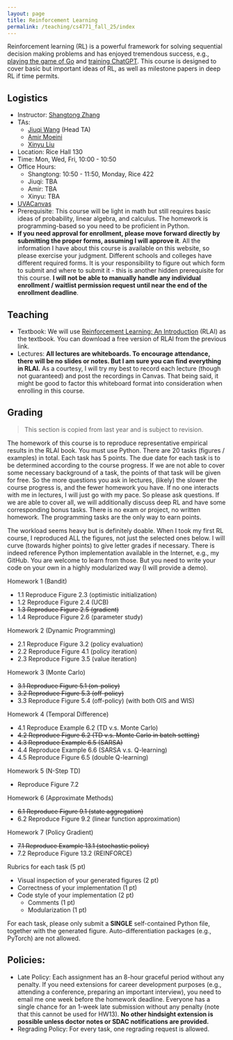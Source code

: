 ```yaml
---
layout: page
title: Reinforcement Learning
permalink: /teaching/cs4771_fall_25/index
---
```


Reinforcement learning (RL) is a powerful framework for solving sequential decision making problems
and has enjoyed tremendous success, e.g., [playing the game of Go](https://www.nature.com/articles/nature16961) and [training ChatGPT](https://chat.openai.com/auth/login).
This course is designed to cover basic but important ideas of RL, as well as milestone papers in deep RL if time permits.

## Logistics

- Instructor: [Shangtong Zhang](/)
- TAs:
  - [Jiuqi Wang](https://leonardowjq.github.io/) (Head TA)
  - [Amir Moeini](https://moeiniamir.github.io/)
  - [Xinyu Liu](https://saodimao20.github.io/)
- Location: Rice Hall 130
- Time: Mon, Wed, Fri, 10:00 - 10:50  
- Office Hours: 
  - Shangtong: 10:50 - 11:50, Monday, Rice 422
  - Jiuqi: TBA
  - Amir: TBA
  - Xinyu: TBA
- [UVACanvas]()
- Prerequisite:
  This course will be light in math but still requires basic ideas of probability, linear algebra, and calculus. The homework is programming-based so you need to be proficient in Python.
- **If you need approval for enrollment,
please move forward directly by submitting the proper forms,
assuming I will approve it**.
All the information I have about this course is available on this website,
so please exercise your judgment.
Different schools and colleges have different required forms.
It is your responsibility to figure out which form to submit and where to submit it - this is another hidden prerequisite for this course.
**I will not be able to manually handle any individual enrollment / waitlist permission request until near the end of the enrollment deadline**.

## Teaching
- Textbook: We will use [Reinforcement Learning: An Introduction](http://incompleteideas.net/book/the-book-2nd.html) (RLAI) as the textbook.
You can download a free version of RLAI from the previous link.
- Lectures: **All lectures are whiteboards. To encourage attendance, there will be no slides or notes. But I am sure you can find everything in RLAI.**
As a courtesy,
I will try my best to record each lecture (though not guaranteed) and post the recordings in Canvas.
That being said, it might be good to factor this whiteboard format into consideration when enrolling in this course.

## Grading 
> This section is copied from last year and is subject to revision.

The homework of this course is to reproduce representative empirical results in the RLAI book. 
You must use Python.
There are 20 tasks (figures / examples) in total.
Each task has 5 points.
The due date for each task is to be determined according to the course progress.
If we are not able to cover some necessary background of a task, the points of that task will be given for free.
So the more questions you ask in lectures,
(likely) the slower the course progress is,
and the fewer homework you have.
If no one interacts with me in lectures, 
I will just go with my pace.
So please ask questions.
If we are able to cover all,
we will additionally discuss deep RL and have some corresponding bonus tasks.
There is no exam or project, no written homework.
The programming tasks are the only way to earn points.

The workload seems heavy but is definitely doable. When I took my first RL course, I reproduced ALL the figures, not just the selected ones below.
I will curve (towards higher points) to give letter grades if necessary.
There is indeed reference Python implementation available in the Internet, e.g., my GitHub.
You are welcome to learn from those.
But you need to write your code on your own in a highly modularized way (I will provide a demo).

Homework 1 (Bandit)
* 1.1 Reproduce Figure 2.3 (optimistic initialization)
* 1.2 Reproduce Figure 2.4 (UCB)
* ~~1.3 Reproduce Figure 2.5 (gradient)~~
* 1.4 Reproduce Figure 2.6 (parameter study)

Homework 2 (Dynamic Programming)
* 2.1 Reproduce Figure 3.2 (policy evaluation)
* 2.2 Reproduce Figure 4.1 (policy iteration)
* 2.3 Reproduce Figure 3.5 (value iteration)

Homework 3 (Monte Carlo)
* ~~3.1 Reproduce Figure 5.1 (on-policy)~~
* ~~3.2 Reproduce Figure 5.3 (off-policy)~~
* 3.3 Reproduce Figure 5.4 (off-policy) (with both OIS and WIS)

Homework 4 (Temporal Difference)
* 4.1 Reproduce Example 6.2 (TD v.s. Monte Carlo)
* ~~4.2 Reproduce Figure 6.2 (TD v.s. Monte Carlo in batch setting)~~
* ~~4.3 Reproduce Example 6.5 (SARSA)~~
* 4.4 Reproduce Example 6.6 (SARSA v.s. Q-learning)
* 4.5 Reproduce Figure 6.5 (double Q-learning)

Homework 5 (N-Step TD)
* Reproduce Figure 7.2

Homework 6 (Approximate Methods)
* ~~6.1 Reproduce Figure 9.1 (state aggregation)~~
* 6.2 Reproduce Figure 9.2 (linear function approximation)

Homework 7 (Policy Gradient)
* ~~7.1 Reproduce Example 13.1 (stochastic policy)~~
* 7.2 Reproduce Figure 13.2 (REINFORCE)

Rubrics for each task (5 pt)
* Visual inspection of your generated figures (2 pt)
* Correctness of your implementation (1 pt)
* Code style of your implementation (2 pt)
  * Comments (1 pt)
  * Modularization (1 pt)

For each task, please only submit a **SINGLE** self-contained Python file, together with the generated figure.
Auto-differentiation packages (e.g., PyTorch) are not allowed.


## Policies:

- Late Policy:
Each assignment has an 8-hour graceful period without any penalty. 
If you need extensions for career development purposes (e.g., attending a conference, preparing an important interview), you need to email me one week before the homework deadline. 
Everyone has a single chance for an 1-week late submission without any penalty (note that this cannot be used for HW13). **No other hindsight extension is possible unless doctor notes or SDAC notifications are provided.** 
- Regrading Policy: For every task, one regrading request is allowed. 
